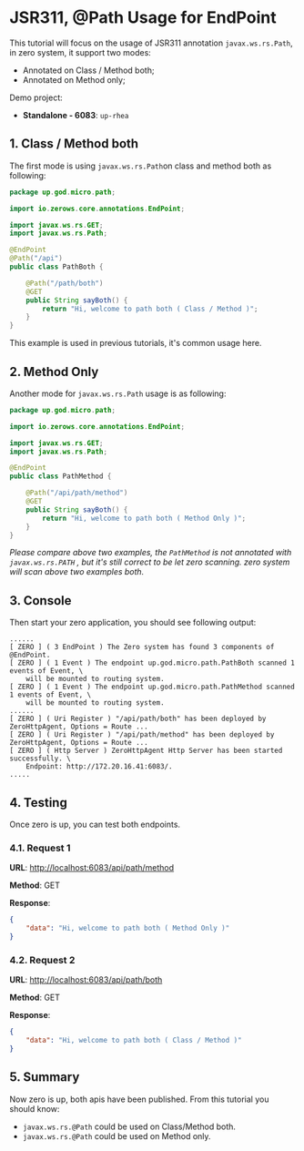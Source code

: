 # JSR311, @Path Usage for EndPoint

This tutorial will focus on the usage of JSR311 annotation `javax.ws.rs.Path`, in zero system, it support two modes:

* Annotated on Class / Method both;
* Annotated on Method only;

Demo project:

* **Standalone - 6083**: `up-rhea`

## 1. Class / Method both

The first mode is using `javax.ws.rs.Path`on class and method both as following:

```java
package up.god.micro.path;

import io.zerows.core.annotations.EndPoint;

import javax.ws.rs.GET;
import javax.ws.rs.Path;

@EndPoint
@Path("/api")
public class PathBoth {

    @Path("/path/both")
    @GET
    public String sayBoth() {
        return "Hi, welcome to path both ( Class / Method )";
    }
}
```

This example is used in previous tutorials, it's common usage here.

## 2. Method Only

Another mode for `javax.ws.rs.Path` usage is as following:

```java
package up.god.micro.path;

import io.zerows.core.annotations.EndPoint;

import javax.ws.rs.GET;
import javax.ws.rs.Path;

@EndPoint
public class PathMethod {

    @Path("/api/path/method")
    @GET
    public String sayBoth() {
        return "Hi, welcome to path both ( Method Only )";
    }
}
```

_Please compare above two examples, the _`PathMethod`_ is not annotated with _`javax.ws.rs.PATH`_ , but it's still
correct to be let zero scanning. zero system will scan above two examples both._

## 3. Console

Then start your zero application, you should see following output:

```shell
......
[ ZERO ] ( 3 EndPoint ) The Zero system has found 3 components of @EndPoint.
[ ZERO ] ( 1 Event ) The endpoint up.god.micro.path.PathBoth scanned 1 events of Event, \
    will be mounted to routing system.
[ ZERO ] ( 1 Event ) The endpoint up.god.micro.path.PathMethod scanned 1 events of Event, \
    will be mounted to routing system.
......
[ ZERO ] ( Uri Register ) "/api/path/both" has been deployed by ZeroHttpAgent, Options = Route ...
[ ZERO ] ( Uri Register ) "/api/path/method" has been deployed by ZeroHttpAgent, Options = Route ...
[ ZERO ] ( Http Server ) ZeroHttpAgent Http Server has been started successfully. \
    Endpoint: http://172.20.16.41:6083/.
.....
```

## 4. Testing

Once zero is up, you can test both endpoints.

### 4.1. Request 1

**URL**: [http://localhost:6083/api/path/method](http://localhost:6083/api/path/method)

**Method**: GET

**Response**:

```json
{
    "data": "Hi, welcome to path both ( Method Only )"
}
```

### 4.2. Request 2

**URL**: [http://localhost:6083/api/path/both](http://localhost:6083/api/path/both)

**Method**: GET

**Response**:

```json
{
    "data": "Hi, welcome to path both ( Class / Method )"
}
```

## 5. Summary

Now zero is up, both apis have been published. From this tutorial you should know:

* `javax.ws.rs.@Path` could be used on Class/Method both.
* `javax.ws.rs.@Path` could be used on Method only.



